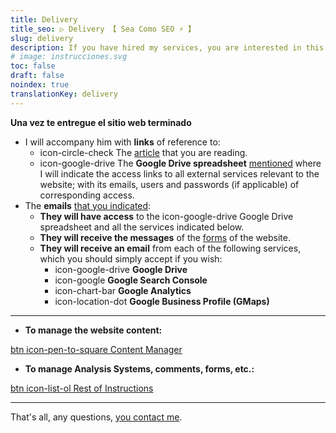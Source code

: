 ```yaml
---
title: Delivery
title_seo: ▷ Delivery 【 Sea Como SEO ⚡️ 】
slug: delivery
description: If you have hired my services, you are interested in this article 😉
# image: instrucciones.svg
toc: false
draft: false
noindex: true
translationKey: delivery
---
```


**Una vez te entregue el sitio web terminado**

- I will accompany him with **links** of reference to:
  - icon-circle-check The [article](/en/delivery/) that you are reading.
  - icon-google-drive The **Google Drive spreadsheet** [mentioned](/en/requirements/) where I will indicate the access links to all external services relevant to the website; with its emails, users and passwords (if applicable) of corresponding access.
- The **emails** [that you indicated](/en/requirements/):
  - **They will have access** to the icon-google-drive Google Drive spreadsheet and all the services indicated below.
  - **They will receive the messages** of the [forms](/en/rest/#forms) of the website.
  - **They will receive an email** from each of the following services, which you should simply accept if you wish:
    - icon-google-drive **Google Drive**
    - icon-google **Google Search Console**
    - icon-chart-bar **Google Analytics**
    - icon-location-dot **Google Business Profile (GMaps)**

---

- **To manage the website content:**

[btn icon-pen-to-square Content Manager](/en/cms/)

- **To manage Analysis Systems, comments, forms, etc.:**

[btn icon-list-ol Rest of Instructions](/en/rest/)

---

That's all, any questions, [you contact me](/en/#contacto).
